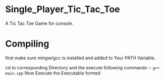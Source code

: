 # Single_Player_Tic_Tac_Toe
A Tic Tac Toe Game for console.


# Compiling

first make sure mingw/gcc is installed and added to Your PATH Variable. 

cd to corresponding Directory and the execute following commands :-
```g++ main.cpp```
Now Execute the Executable formed


